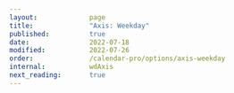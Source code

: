 ```yaml
---
layout:             page
title:              "Axis: Weekday"
published:          true
date:               2022-07-18
modified:           2022-07-26
order:              /calendar-pro/options/axis-weekday
internal:           wdAxis
next_reading:       true
---
```


